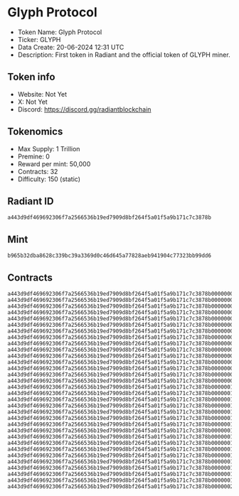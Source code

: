 # Glyph Protocol

- Token Name: Glyph Protocol
- Ticker: GLYPH
- Data Create: 20-06-2024 12:31 UTC
- Description: First token in Radiant and the official token of GLYPH miner.

## Token info
- Website: Not Yet
- X: Not Yet
- Discord: https://discord.gg/radiantblockchain

## Tokenomics
- Max Supply: 1 Trillion  
- Premine: 0  
- Reward per mint: 50,000   
- Contracts: 32   
- Difficulty: 150 (static)  

## Radiant ID
```
a443d9df469692306f7a2566536b19ed7909d8bf264f5a01f5a9b171c7c3878b
```

## Mint
```
b965b32dba8628c339bc39a3369d0c46d645a77828aeb941904c77323bb99dd6
```

## Contracts

```
a443d9df469692306f7a2566536b19ed7909d8bf264f5a01f5a9b171c7c3878b00000001
a443d9df469692306f7a2566536b19ed7909d8bf264f5a01f5a9b171c7c3878b00000002
a443d9df469692306f7a2566536b19ed7909d8bf264f5a01f5a9b171c7c3878b00000003
a443d9df469692306f7a2566536b19ed7909d8bf264f5a01f5a9b171c7c3878b00000004
a443d9df469692306f7a2566536b19ed7909d8bf264f5a01f5a9b171c7c3878b00000005
a443d9df469692306f7a2566536b19ed7909d8bf264f5a01f5a9b171c7c3878b00000006
a443d9df469692306f7a2566536b19ed7909d8bf264f5a01f5a9b171c7c3878b00000007
a443d9df469692306f7a2566536b19ed7909d8bf264f5a01f5a9b171c7c3878b00000008
a443d9df469692306f7a2566536b19ed7909d8bf264f5a01f5a9b171c7c3878b00000009
a443d9df469692306f7a2566536b19ed7909d8bf264f5a01f5a9b171c7c3878b0000000a
a443d9df469692306f7a2566536b19ed7909d8bf264f5a01f5a9b171c7c3878b0000000b
a443d9df469692306f7a2566536b19ed7909d8bf264f5a01f5a9b171c7c3878b0000000c
a443d9df469692306f7a2566536b19ed7909d8bf264f5a01f5a9b171c7c3878b0000000d
a443d9df469692306f7a2566536b19ed7909d8bf264f5a01f5a9b171c7c3878b0000000e
a443d9df469692306f7a2566536b19ed7909d8bf264f5a01f5a9b171c7c3878b0000000f
a443d9df469692306f7a2566536b19ed7909d8bf264f5a01f5a9b171c7c3878b00000010
a443d9df469692306f7a2566536b19ed7909d8bf264f5a01f5a9b171c7c3878b00000011
a443d9df469692306f7a2566536b19ed7909d8bf264f5a01f5a9b171c7c3878b00000012
a443d9df469692306f7a2566536b19ed7909d8bf264f5a01f5a9b171c7c3878b00000013
a443d9df469692306f7a2566536b19ed7909d8bf264f5a01f5a9b171c7c3878b00000014
a443d9df469692306f7a2566536b19ed7909d8bf264f5a01f5a9b171c7c3878b00000015
a443d9df469692306f7a2566536b19ed7909d8bf264f5a01f5a9b171c7c3878b00000016
a443d9df469692306f7a2566536b19ed7909d8bf264f5a01f5a9b171c7c3878b00000017
a443d9df469692306f7a2566536b19ed7909d8bf264f5a01f5a9b171c7c3878b00000018
a443d9df469692306f7a2566536b19ed7909d8bf264f5a01f5a9b171c7c3878b00000019
a443d9df469692306f7a2566536b19ed7909d8bf264f5a01f5a9b171c7c3878b0000001a
a443d9df469692306f7a2566536b19ed7909d8bf264f5a01f5a9b171c7c3878b0000001b
a443d9df469692306f7a2566536b19ed7909d8bf264f5a01f5a9b171c7c3878b0000001c
a443d9df469692306f7a2566536b19ed7909d8bf264f5a01f5a9b171c7c3878b0000001d
a443d9df469692306f7a2566536b19ed7909d8bf264f5a01f5a9b171c7c3878b0000001e
a443d9df469692306f7a2566536b19ed7909d8bf264f5a01f5a9b171c7c3878b0000001f
a443d9df469692306f7a2566536b19ed7909d8bf264f5a01f5a9b171c7c3878b00000020
```
